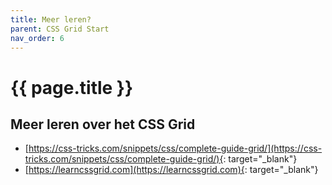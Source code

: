 ```yaml
---
title: Meer leren?
parent: CSS Grid Start
nav_order: 6
---
```


# {{ page.title }}

## Meer leren over het CSS Grid

- [https://css-tricks.com/snippets/css/complete-guide-grid/](https://css-tricks.com/snippets/css/complete-guide-grid/){: target="_blank"}
- [https://learncssgrid.com](https://learncssgrid.com){: target="_blank"}
 


